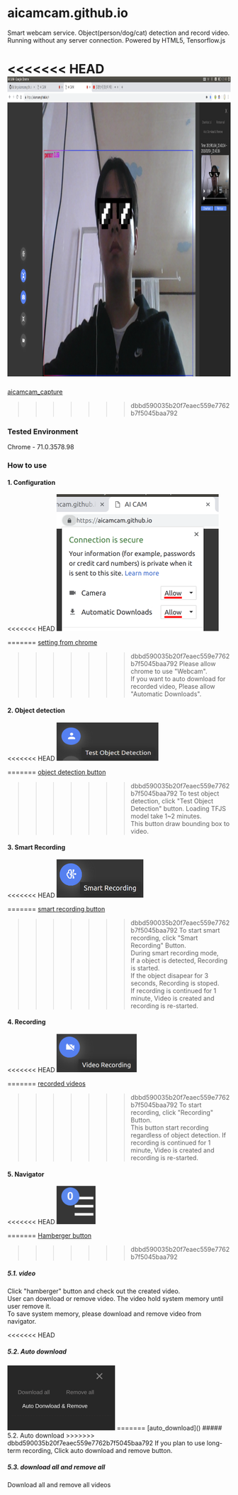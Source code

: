 # aicamcam.github.io
Smart webcam service. Object(person/dog/cat) detection and record video. Running without any server connection. Powered by HTML5, Tensorflow.js

<<<<<<< HEAD
<img src="docs/images/aicamcam_capture.png" width="1200" height="675" />
=======
[aicamcam_capture]()  
>>>>>>> dbbd590035b20f7eaec559e7762b7f5045baa792


### Tested Environment
Chrome - 71.0.3578.98
 
### How to use
#### 1. Configuration
<<<<<<< HEAD
<img src="docs/images/setting.png" width="366" height="308" />

=======
[setting from chrome]()  
>>>>>>> dbbd590035b20f7eaec559e7762b7f5045baa792
Please allow chrome to use "Webcam".  
If you want to auto download for recorded video, Please allow "Automatic Downloads".   

#### 2. Object detection  
<<<<<<< HEAD
<img src="docs/images/side_button_od.png" width="230" height="86" />

=======
[object detection button]()  
>>>>>>> dbbd590035b20f7eaec559e7762b7f5045baa792
To test object detection, click "Test Object Detection" button. 
Loading TFJS model take 1~2 minutes.  
This button draw bounding box to video. 

#### 3. Smart Recording  
<<<<<<< HEAD
<img src="docs/images/side_button_smart_recording.png" height="86" />

=======
[smart recording button]()  
>>>>>>> dbbd590035b20f7eaec559e7762b7f5045baa792
To start smart recording, click "Smart Recording" Button.  
During smart recording mode,   
If a object is detected, Recording is started.  
If the object disapear for 3 seconds, Recording is stoped.   
If recording is continued for 1 minute, Video is created and recording is re-started.  

#### 4. Recording 
<<<<<<< HEAD
<img src="docs/images/side_button_recording.png" height="86" />

=======
[recorded videos]()  
>>>>>>> dbbd590035b20f7eaec559e7762b7f5045baa792
To start recording, click "Recording" Button.  
This button start recording regardless of object detection. 
If recording is continued for 1 minute, Video is created and recording is re-started.  

#### 5. Navigator
<<<<<<< HEAD
<img src="docs/images/hamburger_button.png" height="86" />

=======
[Hamberger button]()  
>>>>>>> dbbd590035b20f7eaec559e7762b7f5045baa792
##### 5.1. video
Click "hamberger" button and check out the created video.   
User can download or remove video. 
The video hold system memory until user remove it.   
To save system memory, please download and remove video from navigator.   

<<<<<<< HEAD
##### 5.2. Auto download
<img src="docs/images/auto_download.png" height="146" />
=======
[auto_download]()  
##### 5.2. Auto download
>>>>>>> dbbd590035b20f7eaec559e7762b7f5045baa792
If you plan to use long-term recording, 
Click auto download and remove button.  

##### 5.3. download all and remove all 
Download all and remove all videos
